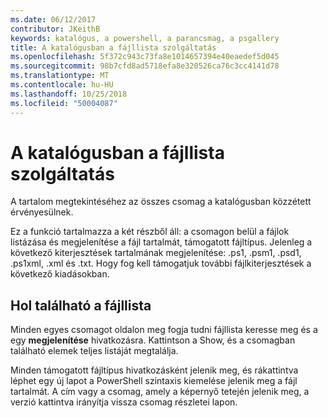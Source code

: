 ```yaml
---
ms.date: 06/12/2017
contributor: JKeithB
keywords: katalógus, a powershell, a parancsmag, a psgallery
title: A katalógusban a fájllista szolgáltatás
ms.openlocfilehash: 5f372c943c73fa8e1014657394e40eaedef5d045
ms.sourcegitcommit: 98b7cfd8ad5718efa8e320526ca76c3cc4141d78
ms.translationtype: MT
ms.contentlocale: hu-HU
ms.lasthandoff: 10/25/2018
ms.locfileid: "50004087"
---
```

# <a name="filelist-feature-in-the-gallery"></a>A katalógusban a fájllista szolgáltatás

A tartalom megtekintéséhez az összes csomag a katalógusban közzétett érvényesülnek.

Ez a funkció tartalmazza a két részből áll: a csomagon belül a fájlok listázása és megjelenítése a fájl tartalmát, támogatott fájltípus. Jelenleg a következő kiterjesztések tartalmának megjelenítése: .ps1, .psm1, .psd1, .ps1xml, .xml és .txt. Hogy fog kell támogatjuk további fájlkiterjesztések a következő kiadásokban.

## <a name="where-to-find-filelist"></a>Hol található a fájllista

Minden egyes csomagot oldalon meg fogja tudni fájllista keresse meg és a egy **megjelenítése** hivatkozásra. Kattintson a Show, és a csomagban található elemek teljes listáját megtalálja.

Minden támogatott fájltípus hivatkozásként jelenik meg, és rákattintva léphet egy új lapot a PowerShell szintaxis kiemelése jelenik meg a fájl tartalmát. A cím vagy a csomag, amely a képernyő tetején jelenik meg, a verzió kattintva irányítja vissza csomag részletei lapon.
